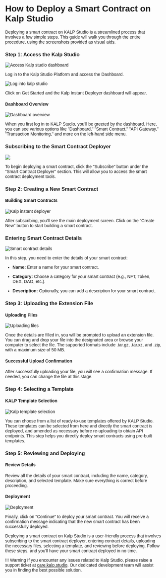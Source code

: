 <style>  body { font-family: "Source Sans 3", sans-serif!important; }</style>

<link  href="https://fonts.googleapis.com/css2?family=Source+Sans+3:ital,wght@0,200..900;1,200..900&display=swap"  rel="stylesheet">  <link  rel="stylesheet"  href="https://fonts.googleapis.com/icon?family=Material+Icons">

# **How to Deploy a Smart Contract on Kalp Studio**

Deploying a smart contract on KALP Studio is a streamlined process that involves a few simple steps. This guide will walk you through the entire procedure, using the screenshots provided as visual aids.

### Step 1: Access the Kalp Studio

![Access Kalp studio dashboard](https://docs.kalp.studio/~gitbook/image?url=https%3A%2F%2F1148605496-files.gitbook.io%2F%7E%2Ffiles%2Fv0%2Fb%2Fgitbook-x-prod.appspot.com%2Fo%2Fspaces%252F4gkv2XhY4CmWY6Vp0djW%252Fuploads%252F5p0Xow0XoCVW5I3nIKAZ%252Fimage.png%3Falt%3Dmedia%26token%3Da4ff70e2-2c0f-4ff3-b0d4-ce82780a7f77&width=768&dpr=4&quality=100&sign=90816726&sv=1)

Log in to the Kalp Studio Platform and access the Dashboard.

![Log into kalp studio](https://docs.kalp.studio/~gitbook/image?url=https%3A%2F%2F1148605496-files.gitbook.io%2F%7E%2Ffiles%2Fv0%2Fb%2Fgitbook-x-prod.appspot.com%2Fo%2Fspaces%252F4gkv2XhY4CmWY6Vp0djW%252Fuploads%252Fnt5RZ2x3Vj6bCHGbyunH%252Fimage.png%3Falt%3Dmedia%26token%3D299cd571-fb69-43f7-a618-0f511293c7a9&width=768&dpr=4&quality=100&sign=b1fb0f88&sv=1)

Click on Get Started and the Kalp Instant Deployer dashboard will appear.

#### **Dashboard Overview**
![Dashboard overview](https://docs.kalp.studio/~gitbook/image?url=https%3A%2F%2F1148605496-files.gitbook.io%2F%7E%2Ffiles%2Fv0%2Fb%2Fgitbook-x-prod.appspot.com%2Fo%2Fspaces%252F4gkv2XhY4CmWY6Vp0djW%252Fuploads%252F3ow7TpJ9sTq1ehWd4kiq%252Fimage.png%3Falt%3Dmedia%26token%3Dfe631337-fcdd-4bcc-9a6a-13d2ed70ca83&width=768&dpr=4&quality=100&sign=4f65c5ce&sv=1)

When you first log in to KALP Studio, you'll be greeted by the dashboard. Here, you can see various options like "Dashboard," "Smart Contract," "API Gateway," "Transaction Monitoring," and more on the left-hand side menu.

### **Subscribing to the Smart Contract Deployer**

![](https://docs.kalp.studio/~gitbook/image?url=https%3A%2F%2F1148605496-files.gitbook.io%2F%7E%2Ffiles%2Fv0%2Fb%2Fgitbook-x-prod.appspot.com%2Fo%2Fspaces%252F4gkv2XhY4CmWY6Vp0djW%252Fuploads%252FcL4aVtNF7C0OQjNnu7uv%252Fimage.png%3Falt%3Dmedia%26token%3Dfc258a6d-6672-484f-9c94-4f33ff4eaa66&width=768&dpr=4&quality=100&sign=303dd931&sv=1)

To begin deploying a smart contract, click the "Subscribe" button under the "Smart Contract Deployer" section. This will allow you to access the smart contract deployment tools.

### **Step 2: Creating a New Smart Contract**

#### Building Smart Contracts

![Kalp instant deployer](https://docs.kalp.studio/~gitbook/image?url=https%3A%2F%2F1148605496-files.gitbook.io%2F%7E%2Ffiles%2Fv0%2Fb%2Fgitbook-x-prod.appspot.com%2Fo%2Fspaces%252F4gkv2XhY4CmWY6Vp0djW%252Fuploads%252Fe9FO9xlMLR4mlBOPFXlC%252Fimage.png%3Falt%3Dmedia%26token%3De548d91d-72f2-4281-888c-f9cabd1dac43&width=768&dpr=4&quality=100&sign=1d1a9712&sv=1)

After subscribing, you'll see the main deployment screen. Click on the "Create New" button to start building a smart contract.

### Entering Smart Contract Details
![Smart contract details](https://docs.kalp.studio/~gitbook/image?url=https%3A%2F%2F1148605496-files.gitbook.io%2F%7E%2Ffiles%2Fv0%2Fb%2Fgitbook-x-prod.appspot.com%2Fo%2Fspaces%252F4gkv2XhY4CmWY6Vp0djW%252Fuploads%252FuTnwX54CCMcmGCTbfPfo%252Fimage.png%3Falt%3Dmedia%26token%3D2ebd80c8-ae58-481d-8bac-d185b4a7e858&width=768&dpr=4&quality=100&sign=64dc235&sv=1)

In this step, you need to enter the details of your smart contract:

-   **Name:** Enter a name for your smart contract.
    
-   **Category:** Choose a category for your smart contract (e.g., NFT, Token, DEX, DAO, etc.).
    
-   **Description:** Optionally, you can add a description for your smart contract.
    

### **Step 3: Uploading the Extension File**

#### Uploading Files

![Uploading files](https://docs.kalp.studio/~gitbook/image?url=https%3A%2F%2F1148605496-files.gitbook.io%2F%7E%2Ffiles%2Fv0%2Fb%2Fgitbook-x-prod.appspot.com%2Fo%2Fspaces%252F4gkv2XhY4CmWY6Vp0djW%252Fuploads%252FF7SlHP89pECLEROwEQBK%252Fimage.png%3Falt%3Dmedia%26token%3Db1977ce8-108e-43f2-b4a3-5189f563426d&width=768&dpr=4&quality=100&sign=f9f41ebf&sv=1)

Once the details are filled in, you will be prompted to upload an extension file. You can drag and drop your file into the designated area or browse your computer to select the file. The supported formats include .tar.gz, .tar.xz, and .zip, with a maximum size of 50 MB.

#### Successful Upload Confirmation

After successfully uploading your file, you will see a confirmation message. If needed, you can change the file at this stage.

### Step 4: Selecting a Template

#### KALP Template Selection

![Kalp template selection](https://docs.kalp.studio/~gitbook/image?url=https%3A%2F%2F1148605496-files.gitbook.io%2F%7E%2Ffiles%2Fv0%2Fb%2Fgitbook-x-prod.appspot.com%2Fo%2Fspaces%252F4gkv2XhY4CmWY6Vp0djW%252Fuploads%252FeyoAR5sAHmZTN9yjsSdi%252Fimage.png%3Falt%3Dmedia%26token%3Dbbfad6f1-bc4e-431a-b87c-12d542aba1e7&width=768&dpr=4&quality=100&sign=bb86e8fb&sv=1)

You can choose from a list of ready-to-use templates offered by KALP Studio. These templates can be selected from here and directly the smart contract is deployed, and amended as necessary before re-uploading to obtain API endpoints. This step helps you directly deploy smart contracts using pre-built templates.

### **Step 5: Reviewing and Deploying**

#### Review Details

Review all the details of your smart contract, including the name, category, description, and selected template. Make sure everything is correct before proceeding.

#### Deployment

![Deployment](https://docs.kalp.studio/~gitbook/image?url=https%3A%2F%2F1148605496-files.gitbook.io%2F%7E%2Ffiles%2Fv0%2Fb%2Fgitbook-x-prod.appspot.com%2Fo%2Fspaces%252F4gkv2XhY4CmWY6Vp0djW%252Fuploads%252FxTaBoDEcspN79s5BQOcL%252Fimage.png%3Falt%3Dmedia%26token%3D962ae839-c437-4bd1-b898-22357b89884b&width=768&dpr=4&quality=100&sign=23a9d3b8&sv=1)

Finally, click on "Continue" to deploy your smart contract. You will receive a confirmation message indicating that the new smart contract has been successfully deployed.

Deploying a smart contract on Kalp Studio is a user-friendly process that involves subscribing to the smart contract deployer, entering contract details, uploading the necessary files, selecting a template, and reviewing before deploying. Follow these steps, and you'll have your smart contract deployed in no time.

!!! Warning
    If you encounter any issues related to Kalp Studio, please raise a support ticket at [care.kalp.studio](mailto:care.kalp.studio). Our dedicated development team will assist you in finding the best possible solution.


